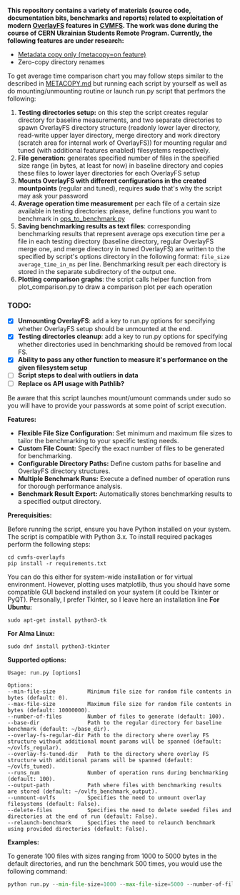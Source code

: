 **This repository contains a variety of materials (source code, documentation bits, benchmarks and reports) related to exploitation of modern [OverlayFS](https://docs.kernel.org/filesystems/overlayfs.html) features in [CVMFS](https://github.com/cvmfs/cvmfs). The work was done during the course of CERN Ukrainian Students Remote Program.
Currently, the following features are under research:**
- [Metadata copy only (metacopy=on feature)](https://github.com/YBelikov/cvmfs-overlayfs/blob/main/METACOPY.md)
- Zero-copy directory renames

To get average time comparison chart you may follow steps similar to the described in [METACOPY.md](https://github.com/YBelikov/cvmfs-overlayfs/blob/main/METACOPY.md) but running each script by yourself as well as do mounting/unmounting routine or launch run.py script that perfmors the following:
1. **Testing directories setup:** on this step the script creates regular directory for baseline measurements, and two separate directories to spawn OverlayFS directory structure (readonly lower layer directory, read-write upper layer directory, merge directory and work directory (scratch area for internal work of OverlayFS)) for mounting regular and tuned (with additional features enabled) filesystems respectively.   
2. **File generation:** generates specified number of files in the specified size range (in bytes, at least for now) in baseline directory and copies these files to lower layer directories for each OverlayFS setup
3. **Mounts OverlayFS with different configurations in the created mountpoints** (regular and tuned), requires **sudo** that's why the script may ask your password
4. **Average operation time measurement** per each file of a certain size available in testing directories: please, define functions you want to benchmark in [ops_to_benchmark.py](https://github.com/YBelikov/cvmfs-overlayfs/blob/improvements/benchmarks/ops_to_benchmark.py)
5. **Saving benchmarking results as text files**: corresponding benchmarking results that represent average ops execution time per a file in each testing directory (baseline directory, regular OverlayFS merge one, and merge directory in tuned OverlayFS) are written to the specified by script's options directory in the following format: ```file_size average_time_in_ms``` per line. Benchmarking result per each directory is stored in the separate subdirectory of the output one. 
6. **Plotting comparison graphs**: the script calls helper function from plot_comparison.py to draw a comparison plot per each operation

<h3>TODO:</h3>

- [x] **Unmounting OverlayFS**: add a key to run.py options for specifying whether OverlayFS setup should be unmounted at the end.
- [x] **Testing directories cleanup**: add a key to run.py options for specifying whether directories used in benchmarking should be removed from local FS.
- [x] **Ability to pass any other function to measure it's performance on the given filesystem setup**
- [ ] **Script steps to deal with outliers in data**
- [ ] **Replace os API usage with Pathlib?**

Be aware that this script launches mount/umount commands under sudo so you will have to provide your passwords at some point of script execution.

**Features:**
- **Flexible File Size Configuration:** Set minimum and maximum file sizes to tailor the benchmarking to your specific testing needs.
- **Custom File Count:** Specify the exact number of files to be generated for benchmarking.
- **Configurable Directory Paths:** Define custom paths for baseline and OverlayFS directory structures.
- **Multiple Benchmark Runs:** Execute a defined number of operation runs for thorough performance analysis.
- **Benchmark Result Export:** Automatically stores benchmarking results to a specified output directory.

**Prerequisities:**

Before running the script, ensure you have Python installed on your system. The script is compatible with Python 3.x.
To install required packages perform the following steps:
```
cd cvmfs-overlayfs
pip install -r requirements.txt
```
You can do this either for system-wide installation or for virtual environment.
However, plotting uses matplotlib, thus you should have some compatible GUI backend installed on your system (it could be Tkinter or PyQT). 
Personally, I prefer Tkinter, so I leave here an installation line
**For Ubuntu:**
```
sudo apt-get install python3-tk
```
**For Alma Linux:**
```
sudo dnf install python3-tkinter
```
**Supported options:**
```
Usage: run.py [options]

Options:
--min-file-size          Minimum file size for random file contents in bytes (default: 0).
--max-file-size          Maximum file size for random file contents in bytes (default: 10000000).
--number-of-files        Number of files to generate (default: 100).
--base-dir               Path to the regular directory for baseline benchmark (default: ~/base_dir).
--overlay-fs-regular-dir Path to the directory where overlay FS structure without additional mount params will be spanned (default: ~/ovlfs_regular).
--overlay-fs-tuned-dir   Path to the directory where overlay FS structure with additional params will be spanned (default: ~/ovlfs_tuned).
--runs_num               Number of operation runs during benchmarking (default: 100).
--output-path            Path where files with benchmarking results are stored (default: ~/ovlfs_benchmark_output).
--unmount-ovlfs          Specifies the need to unmount overlay filesystems (default: False).
--delete-files           Specifies the need to delete seeded files and directories at the end of run (default: False).
--relaunch-benchmark     Specifies the need to relaunch benchmark using provided directories (default: False).
```
**Examples:**

To generate 100 files with sizes ranging from 1000 to 5000 bytes in the default directories, and run the benchmark 500 times, you would use the following command:
```python
python run.py --min-file-size=1000 --max-file-size=5000 --number-of-files=100 --runs_num=500
```
